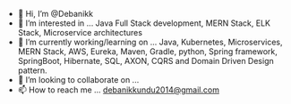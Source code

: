 - 👋 Hi, I’m @Debanikk
- 👀 I’m interested in ... Java Full Stack development, MERN Stack, ELK Stack, Microservice architectures
- 🌱 I’m currently working/learning on ... Java, Kubernetes, Microservices, MERN Stack, AWS, Eureka, Maven, Gradle, python, Spring framework, SpringBoot, Hibernate, SQL, AXON, CQRS and Domain Driven Design pattern.
- 💞️ I’m looking to collaborate on ...
- 📫 How to reach me ... debanikkundu2014@gmail.com

<!---
Debanikk/Debanikk is a ✨ special ✨ repository because its `README.md` (this file) appears on your GitHub profile.
You can click the Preview link to take a look at your changes.
--->
